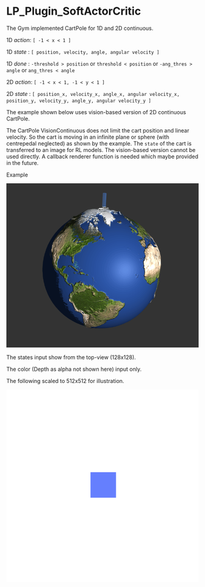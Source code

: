 # LP_Plugin_SoftActorCritic

The Gym implemented CartPole for 1D and 2D continuous.

1D _action_: `[ -1 < x < 1 ]`

1D _state_ : `[ position, velocity, angle, angular velocity ]`

1D _done_ : `-threshold > position` or `threshold < position` or `-ang_thres > angle` or `ang_thres < angle`

2D _action_: `[ -1 < x < 1, -1 < y < 1 ]`

2D _state_ : `[ position_x, velocity_x, angle_x, angular velocity_x, position_y, velocity_y, angle_y, angular velocity_y ]`

The example shown below uses vision-based version of 2D continuous CartPole.

The CartPole VisionContinuous does not limit the cart position and linear velocity. So the cart is moving in an infinite plane or sphere (with centrepedal neglected) as shown by the example. The `state` of the cart is transferred to an image for RL models.
The vision-based version cannot be used directly. A callback renderer function is needed which maybe provided in the future.

Example


![Demo](global.gif)

The states input show from the top-view (128x128). 

The color (Depth as alpha not shown here) input only.

The following scaled to 512x512 for illustration.


![State/Features seen by the AI](features_in.gif)
